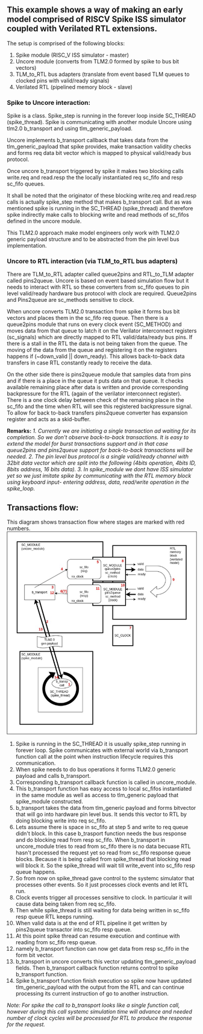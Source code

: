 ## This example shows a way of making an early model comprised of RISCV Spike ISS simulator coupled with Verilated RTL extensions.

The setup is comprised of the following blocks:

1. Spike module (RISC_V ISS simulator - master)
2. Uncore module (converts from TLM2.0 formed by spike to bus bit vectors)
3. TLM_to_RTL bus adapters (translate from event based TLM queues to clocked pins with valid/ready signals)
4. Verilated RTL (pipelined memory block - slave)



### Spike to Uncore interaction:
Spike is a class. Spike_step is running in the forever loop inside SC_THREAD (spike_thread).
Spike is communicating with another module Uncore using tlm2.0 b_transport and using tlm_generic_payload.

Uncore implements b_transport callback that takes data from the tlm_generic_payload that spike provides, make transaction validity checks and forms req data bit vector which is mapped to physical valid/ready bus protocol.

Once uncore b_transport triggered by spike it makes two blocking calls write.req and read.resp the the locally instantiated req sc_fifo and resp sc_fifo queues.

It shall be noted that the originator of these blocking write.req and read.resp calls is actually spike_step method that makes b_transport call. But as was mentioned spike is running in the SC_THREAD (spike_thread) and therefore spike indirectly make calls to blocking write and read methods of sc_fifos defined in the uncore module.

This TLM2.0 approach make model engineers only work with TLM2.0 generic payload structure and to be abstracted from the pin level bus implementation.


### Uncore to RTL interaction (via TLM_to_RTL bus adapters)
There are TLM_to_RTL adapter called queue2pins and RTL_to_TLM adapter called pins2queue.
Uncore is based on event based simulation flow but it needs to interact with RTL so these converters from sc_fifo queues to pin level valid/ready hardware bus protocol with clock are required.
Queue2pins and Pins2queue are sc_methods sensitive to clock.

When uncore converts TLM2.0 transaction from spike it forms bus bit vectors and places them in the sc_fifo req queue. Then there is a queue2pins module that runs on every clock event (SC_METHOD) and moves data from that queue to latch it on the Verilator interconnect registers (sc_signals) which are directly mapped to RTL valid/data/ready bus pins. If there is a stall in the RTL the data is not being taken from the queue. The moving of the data from the queue and registering it on the registers happens if (~down_valid || down_ready). This allows back-to-back data transfers in case RTL constantly ready to receive the data.

On the other side there is pins2queue module that samples data from pins and if there is a place in the queue it puts data on that queue. It checks available remaining place after data is written and provide corresponding backpressure for the RTL (again of the verilator interconnect register). There is a one clock delay between check of the remaining place in the sc_fifo and the time when RTL will see this registered backpressure signal. To allow for back to-back transfers pins2queue converter has expansion register and acts as a skid-buffer.

**Remarks:**
*1. Currently we are initiating a single transaction ad waiting for its completion. So we don't observe back-to-back transactions. It is easy to extend the model for burst transactions support and in that case queue2pins and pins2queue support for back-to-back transactions will be needed.*
*2. The pin level bus protocol is a single valid/ready channel with 32bit data vector which are split into the following (4bits operation, 4bits ID, 8bits address, 16 bits data).*
*3. In spike_module we dont have ISS simulator yet so we just imitate spike by communicating with the RTL memory block using keyboard input- entering address, data, read/write operation in the spike_loop.*


## Transactions flow:

This diagram shows transaction flow where stages are marked with red numbers.
![Image](./media/Spike_TLM20.jpg)

1. Spike is running in the SC_THREAD it is usually spike_step running in forever loop. Spike communicates with external world via b_transport function call at the point when instruction lifecycle requires this communication.
2. When spike needs to do bus operations it forms TLM2.0 generic payload and calls b_transport.
3. Corresponding b_transport callback function is called in uncore_module.
4. This b_transport function has easy access to local sc_fifos instantiated in the same module as well as access to tlm_generic payload that spike_module constructed.
5. b_transport takes the data from tlm_generic payload and forms bitvector that will go into hardware pin level bus. It sends this vector to RTL by doing blocking write into req sc_fifo.
6. Lets assume there is space in sc_fifo at step 5 and write to req queue didn't block. In this case b_trasport function needs the bus response and do blocking read from resp sc_fifo. When b_transport in uncore_module tries to read from sc_fifo there is no data becuase RTL hasn't processed the request yet so read from sc_fifo response queue blocks. Because it is being called from spike_thread that blocking read will block it. So the spike_thread will wait till write_event into sc_fifo resp queue happens.
7. So from now on spike_thread gave control to the systemc simulator that processes other events. So it just processes clock events and let RTL run.
8. Clock events trigger all processes sensitive to clock. In particular it will cause data being taken from req sc_fifo.
9. Then while spike_thread is still waiting for data being written in sc_fifo resp queue RTL keeps running.
10. When valid data is at the end of RTL pipeline it get written by pins2queue transactor into sc_fifo resp queue.
11. At this point spike thread can resume execution and continue with reading from sc_fifo resp queue.
12. namely b_transport function can now get data from resp sc_fifo in the form bit vector.
13. b_transport in uncore converts this vector updating tlm_generic_payload fields. Then b_transport callback function returns control to spike b_transport function.
14. Spike b_transport function finish execution so spike now have updated tlm_generic_payload with the output from the RTL and can continue processing its current instruction of go to another instruction.

*Note: For spike the call to b_transport looks like a single function call, however during this call systemc simulation time will advance and needed number of clock cycles will be processed for RTL to produce the response for the request.*


